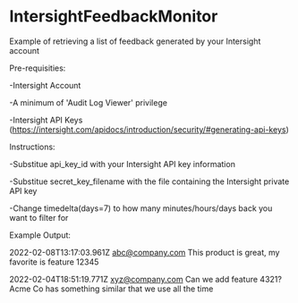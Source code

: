 # IntersightFeedbackMonitor
Example of retrieving a list of feedback generated by your Intersight account




Pre-requisities:

-Intersight Account

-A minimum of 'Audit Log Viewer' privilege

-Intersight API Keys (https://intersight.com/apidocs/introduction/security/#generating-api-keys)




Instructions:

-Substitue api_key_id with your Intersight API key information

-Substitue secret_key_filename with the file containing the Intersight private API key

-Change timedelta(days=7) to how many minutes/hours/days back you want to filter for




Example Output:


2022-02-08T13:17:03.961Z abc@company.com
This product is great, my favorite is feature 12345


2022-02-04T18:51:19.771Z xyz@company.com
Can we add feature 4321?  Acme Co has something similar that we use all the time
